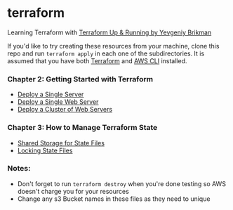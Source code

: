 # terraform
Learning Terraform with [Terraform Up &amp; Running by Yevgeniy Brikman](https://www.terraformupandrunning.com)

If you'd like to try creating these resources from your machine, clone this repo and run `terraform apply` in each one of the subdirectories. It is assumed that you have both [Terraform](https://www.terraform.io) and [AWS CLI](http://docs.aws.amazon.com/cli/latest/userguide/cli-chap-welcome.html) installed.

### Chapter 2: Getting Started with Terraform

- [Deploy a Single Server](https://github.com/alexpereira/terraform/tree/master/deploy-a-single-server)
- [Deploy a Single Web Server](https://github.com/alexpereira/terraform/tree/master/deploy-a-single-web-server)
- [Deploy a Cluster of Web Servers](https://github.com/alexpereira/terraform/tree/master/deploy-a-cluster-of-web-servers)

### Chapter 3: How to Manage Terraform State

- [Shared Storage for State Files](https://github.com/alexpereira/terraform/tree/master/shared-storage-for-state-files)
- [Locking State Files](https://github.com/alexpereira/terraform/tree/master/locking-state-files)

### Notes:

- Don't forget to run `terraform destroy` when you're done testing so AWS doesn't charge you for your resources
- Change any s3 Bucket names in these files as they need to unique
